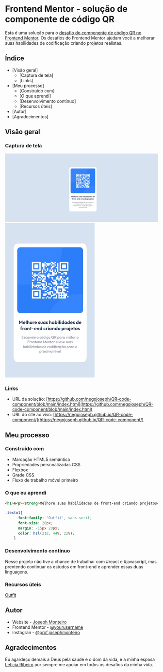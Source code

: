 # Frontend Mentor - solução de componente de código QR

Esta é uma solução para o [desafio do componente de código QR no Frontend Mentor](https://www.frontendmentor.io/challenges/qr-code-component-iux_sIO_H). Os desafios do Frontend Mentor ajudam você a melhorar suas habilidades de codificação criando projetos realistas.

## Índice

- [Visão geral]
   - [Captura de tela]
   - [Links]
- [Meu processo]
   - [Construído com]
   - [O que aprendi]
   - [Desenvolvimento contínuo]
   - [Recursos úteis]
- [Autor]
- [Agradecimentos]


## Visão geral

### Captura de tela

![Print da tela do Notebook](./images/Print-Desktop.jpg)
![Print da tela de um celular](./images/Print-Celular.jpg)

### Links

- URL da solução: [https://github.com/negojoseph/QR-code-component/blob/main/index.html](https://github.com/negojoseph/QR-code-component/blob/main/index.html)
- URL do site ao vivo: [https://negojoseph.github.io/QR-code-component/](https://negojoseph.github.io/QR-code-component/)

## Meu processo

### Construído com

- Marcação HTML5 semântica
- Propriedades personalizadas CSS
- Flexbox
- Grade CSS
- Fluxo de trabalho móvel primeiro

### O que eu aprendi


```html
<h1>A<p><strong>Melhore suas habilidades de front-end criando projetos</strong></p></h1>
```
```css
.texto1{
      font-family: 'Outfit', sans-serif;
      font-size: 20px;
      margin: -15px 20px;
      color: hsl(218, 44%, 22%);
    }
```
### Desenvolvimento contínuo

Nesse projeto não tive a chance de trabalhar com #react e #javascript, mas prentendo continuar os estudos em front-end e aprender essas duas linguagens. 

### Recursos úteis

[Outfit](https://fonts.google.com/specimen/Outfit)

## Autor

- Website - [Joseph Monteiro](https://www.youtube.com/channel/UCW547O_z-OVunS10_ilCMSw)
- Frontend Mentor - [@yourusername](https://www.frontendmentor.io/profile/yourusername)
- Instagran - [@prof.josephmonteiro](https://www.instagram.com/prof.josephmonteiro/)



## Agradecimentos

Eu agardeço demais a Deus pela saúde e o dom da vida, e a minha esposa [Leticia Ribeiro](https://www.instagram.com/lett_ribeiros/) por sempre me apoiar em todos os desafios da minha vida.
